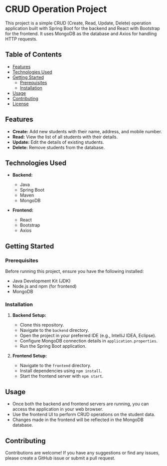 # CRUD Operation Project

This project is a simple CRUD (Create, Read, Update, Delete) operation application built with Spring Boot for the backend and React with Bootstrap for the frontend. It uses MongoDB as the database and Axios for handling HTTP requests.

## Table of Contents

- [Features](#features)
- [Technologies Used](#technologies-used)
- [Getting Started](#getting-started)
  - [Prerequisites](#prerequisites)
  - [Installation](#installation)
- [Usage](#usage)
- [Contributing](#contributing)
- [License](#license)

## Features

- **Create:** Add new students with their name, address, and mobile number.
- **Read:** View the list of all students with their details.
- **Update:** Edit the details of existing students.
- **Delete:** Remove students from the database.

## Technologies Used

- **Backend:**
  - Java
  - Spring Boot
  - Maven
  - MongoDB

- **Frontend:**
  - React
  - Bootstrap
  - Axios

## Getting Started

### Prerequisites

Before running this project, ensure you have the following installed:

- Java Development Kit (JDK)
- Node.js and npm (for frontend)
- MongoDB

### Installation

1. **Backend Setup:**
   - Clone this repository.
   - Navigate to the `backend` directory.
   - Open the project in your preferred IDE (e.g., IntelliJ IDEA, Eclipse).
   - Configure MongoDB connection details in `application.properties`.
   - Run the Spring Boot application.

2. **Frontend Setup:**
   - Navigate to the `frontend` directory.
   - Install dependencies using `npm install`.
   - Start the frontend server with `npm start`.

## Usage

- Once both the backend and frontend servers are running, you can access the application in your web browser.
- Use the frontend UI to perform CRUD operations on the student data.
- Changes made in the frontend will be reflected in the MongoDB database.

## Contributing

Contributions are welcome! If you have any suggestions or find any issues, please create a GitHub issue or submit a pull request.

